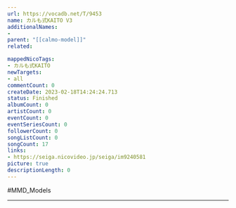 ```yaml
---
url: https://vocadb.net/T/9453
name: カルも式KAITO V3
additionalNames: 
- 
parent: "[[calmo-model]]"
related:

mappedNicoTags:
- カルも式KAITO
newTargets:
- all
commentCount: 0
createDate: 2023-02-18T14:24:24.713
status: Finished
albumCount: 0
artistCount: 0
eventCount: 0
eventSeriesCount: 0
followerCount: 0
songListCount: 0
songCount: 17
links: 
- https://seiga.nicovideo.jp/seiga/im9240581
picture: true
descriptionLength: 0
---
```


#MMD_Models



---

